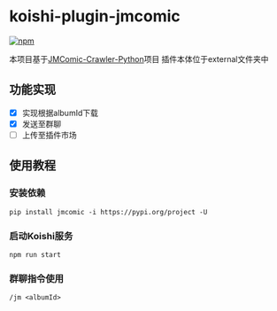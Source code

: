 # koishi-plugin-jmcomic

[![npm](https://img.shields.io/npm/v/koishi-plugin-jmcomic?style=flat-square)](https://www.npmjs.com/package/koishi-plugin-jmcomic)

本项目基于[JMComic-Crawler-Python](https://github.com/hect0x7/JMComic-Crawler-Python/tree/master)项目
插件本体位于external文件夹中
## 功能实现
- [x] 实现根据albumId下载
- [x] 发送至群聊 
- [ ] 上传至插件市场
## 使用教程
### 安装依赖
```
pip install jmcomic -i https://pypi.org/project -U
```
### 启动Koishi服务
```
npm run start
```
### 群聊指令使用
```
/jm <albumId>
```